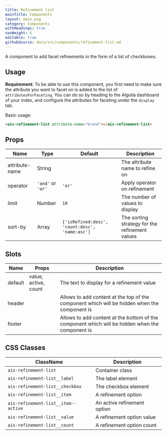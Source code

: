 ```yaml
---
title: Refinement list
mainTitle: Components
layout: main.pug
category: Components
withHeadings: true
navWeight: 6
editable: true
githubSource: docs/src/components/refinement-list.md
---
```


A component to add facet refinements in the form of a list of checkboxes.

## Usage

**Requirement**: To be able to use this component, you first need to make sure the attribute you want to facet on is added to the list of `attributesForFaceting`. You can do so by heading to the Algolia dashboard of your index, and configure the attributes for faceting under the `display` tab.

Basic usage:

```html
<ais-refinement-list attribute-name="brand"></ais-refinement-list>
```

## Props

| Name           | Type              | Default                                        | Description                                    |
|----------------|-------------------|------------------------------------------------|------------------------------------------------|
| attribute-name | String            |                                                | The attribute name to refine on                |
| operator       | `'and'` or `'or'` | `'or'`                                         | Apply operator on refinement                   |
| limit          | Number            | `10`                                           | The number of values to display                |
| sort-by        | Array             | `['isRefined:desc', 'count:desc', 'name:asc']` | The sorting strategy for the refinement values |

## Slots

| Name    | Props                | Description                                                                                     |
|---------|----------------------|-------------------------------------------------------------------------------------------------|
| default | value, active, count | The text to display for a refinement value                                                      |
| header  |                      | Allows to add content at the top of the component which will be hidden when the component is    |
| footer  |                      | Allows to add content at the bottom of the component which will be hidden when the component is |

## CSS Classes

| ClassName                           | Description                 |
|-------------------------------------|-----------------------------|
| `ais-refinement-list`               | Container class             |
| `ais-refinement-list__label`        | The label element           |
| `ais-refinement-list__checkbox`     | The checkbox element        |
| `ais-refinement-list__item`         | A refinement option         |
| `ais-refinement-list__item--active` | An active refinement option |
| `ais-refinement-list__value`        | A refinement option value   |
| `ais-refinement-list__count`        | A refinement option count   |
